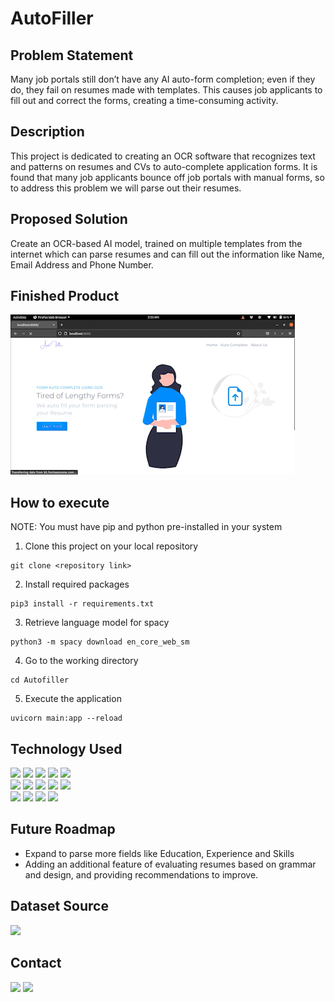 # AutoFiller

## Problem Statement

Many job portals still don’t have any AI auto-form completion; even if they do, they fail on
resumes made with templates. This causes job applicants to fill out and correct the forms,
creating a time-consuming activity.

## Description

This project is dedicated to creating an OCR software that recognizes text and patterns on
resumes and CVs to auto-complete application forms. It is found that many job applicants
bounce off job portals with manual forms, so to address this problem we will parse out their
resumes.

## Proposed Solution 

Create an OCR-based AI model, trained on multiple templates from the internet which can
parse resumes and can fill out the information like Name, Email Address and Phone Number.

## Finished Product

![Finished Website](https://github.com/mustafabawany/AutoFiller/blob/main/AutoFiller_ProjectDemo.gif) 

## How to execute
NOTE: You must have pip and python pre-installed in your system

1. Clone this project on your local repository
```
git clone <repository link>
```
2. Install required packages
```
pip3 install -r requirements.txt
```
3. Retrieve language model for spacy
```
python3 -m spacy download en_core_web_sm
```
4. Go to the working directory
```
cd Autofiller
```
5. Execute the application
```
uvicorn main:app --reload
```
## Technology Used

<div>
  <img name = "Python" src = "https://img.shields.io/badge/python%20-%2314354C.svg?&style=for-the-badge&logo=python&logoColor=white">
  <img name = "FastAPI" src = "https://img.shields.io/badge/FastAPI-FastAPI?style=for-the-badge&logo=fastapi&color=18191a">
  <img name = "OpenCV" src = "https://img.shields.io/badge/OpenCV-OpenCV?style=for-the-badge&logo=opencv&logoColor=fff&color=5C3EE8">
  <img name = "Jupyter" src = "https://img.shields.io/badge/Jupyter%20-%23F37626.svg?&style=for-the-badge&logo=Jupyter&logoColor=white">
  <img name = "Numpy" src = "https://img.shields.io/badge/numpy%20-%23013243.svg?&style=for-the-badge&logo=numpy&logoColor=white">
  <br>
  <img name = "Jinja" src = "https://img.shields.io/badge/jinja-white.svg?style=for-the-badge&logo=jinja&logoColor=black">
  <img name = "JavaScript" src = "https://img.shields.io/badge/javascript%20-%23323330.svg?&style=for-the-badge&logo=javascript&logoColor=%23F7DF1E"> 
  <img name = "HTML" src = "https://img.shields.io/badge/html5%20-%23E34F26.svg?&style=for-the-badge&logo=html5&logoColor=white">
  <img name = "CSS" src = "https://img.shields.io/badge/css3%20-%231572B6.svg?&style=for-the-badge&logo=css3&logoColor=white">
  <img name = "Bootstrap" src = "https://img.shields.io/badge/bootstrap%20-%23563D7C.svg?&style=for-the-badge&logo=bootstrap&logoColor=white">
  <br>
  <img name = "Docker" src = "https://img.shields.io/badge/Docker-Docker?style=for-the-badge&logo=docker&color=18191a">
  <img name = "Postman" src = "https://img.shields.io/badge/Postman-FF6C37?style=for-the-badge&logo=postman&logoColor=white">
  <img name = "BitBucket" src = "https://img.shields.io/badge/bitbucket-%230047B3.svg?style=for-the-badge&logo=bitbucket&logoColor=white">
  <img name = "Firebase" src = "https://img.shields.io/badge/firebase-%23039BE5.svg?style=for-the-badge&logo=firebase">
</div>

## Future Roadmap
<ul>
  <li>Expand to parse more fields like Education, Experience and Skills</li>
  <li>Adding an additional feature of evaluating resumes based on grammar and design, and
providing recommendations to improve.</li>
</ul>

## Dataset Source 
<a href = "https://www.kaggle.com/datasets/aishikai/resume-dataset"><img src = "https://img.shields.io/badge/Kaggle-035a7d?style=for-the-badge&logo=kaggle&logoColor=white"></a>

## Contact
<div> 
  <a href="mustafabawany204@gmail.com"><img name = "Gmail" src = "https://img.shields.io/badge/Gmail-D14836?style=for-the-badge&logo=gmail&logoColor=white"></a>
  <a href="https://pk.linkedin.com/in/mustafabawany"><img name = "LinkedIn" src = "https://img.shields.io/badge/linkedin-%230077B5.svg?style=for-the-badge&logo=linkedin&logoColor=white"></a>
</div>

